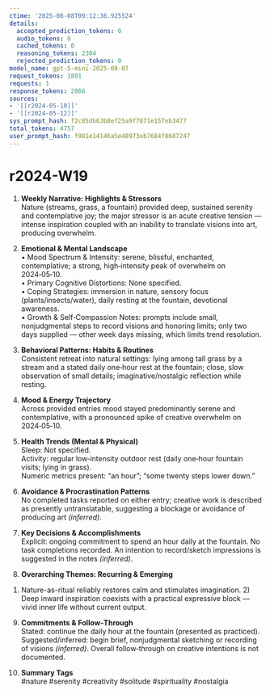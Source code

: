 ```yaml
---
ctime: '2025-08-08T09:12:36.925524'
details:
  accepted_prediction_tokens: 0
  audio_tokens: 0
  cached_tokens: 0
  reasoning_tokens: 2304
  rejected_prediction_tokens: 0
model_name: gpt-5-mini-2025-08-07
request_tokens: 1891
requests: 1
response_tokens: 2866
sources:
- '[[r2024-05-10]]'
- '[[r2024-05-12]]'
sys_prompt_hash: f2c85db63b8ef25a9f7871e157eb3477
total_tokens: 4757
user_prompt_hash: f981e14146a5e48973eb7684f8687247
---
```

# r2024-W19

1. **Weekly Narrative: Highlights & Stressors**  
Nature (streams, grass, a fountain) provided deep, sustained serenity and contemplative joy; the major stressor is an acute creative tension — intense inspiration coupled with an inability to translate visions into art, producing overwhelm.

2. **Emotional & Mental Landscape**  
• Mood Spectrum & Intensity: serene, blissful, enchanted, contemplative; a strong, high‑intensity peak of overwhelm on 2024‑05‑10.  
• Primary Cognitive Distortions: None specified.  
• Coping Strategies: immersion in nature, sensory focus (plants/insects/water), daily resting at the fountain, devotional awareness.  
• Growth & Self‑Compassion Notes: prompts include small, nonjudgmental steps to record visions and honoring limits; only two days supplied — other week days missing, which limits trend resolution.

3. **Behavioral Patterns: Habits & Routines**  
Consistent retreat into natural settings: lying among tall grass by a stream and a stated daily one‑hour rest at the fountain; close, slow observation of small details; imaginative/nostalgic reflection while resting.

4. **Mood & Energy Trajectory**  
Across provided entries mood stayed predominantly serene and contemplative, with a pronounced spike of creative overwhelm on 2024‑05‑10.

5. **Health Trends (Mental & Physical)**  
Sleep: Not specified.  
Activity: regular low‑intensity outdoor rest (daily one‑hour fountain visits; lying in grass).  
Numeric metrics present: “an hour”; “some twenty steps lower down.”

6. **Avoidance & Procrastination Patterns**  
No completed tasks reported on either entry; creative work is described as presently untranslatable, suggesting a blockage or avoidance of producing art *(inferred)*.

7. **Key Decisions & Accomplishments**  
Explicit: ongoing commitment to spend an hour daily at the fountain. No task completions recorded. An intention to record/sketch impressions is suggested in the notes *(inferred)*.

8. **Overarching Themes: Recurring & Emerging**  
1) Nature-as-ritual reliably restores calm and stimulates imagination. 2) Deep inward inspiration coexists with a practical expressive block — vivid inner life without current output.

9. **Commitments & Follow‑Through**  
Stated: continue the daily hour at the fountain (presented as practiced). Suggested/inferred: begin brief, nonjudgmental sketching or recording of visions *(inferred)*. Overall follow‑through on creative intentions is not documented.

10. **Summary Tags**  
#nature #serenity #creativity #solitude #spirituality #nostalgia